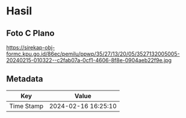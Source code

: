 # Hasil

## Foto C Plano

https://sirekap-obj-formc.kpu.go.id/86ec/pemilu/ppwp/35/27/13/20/05/3527132005005-20240215-010322--c2fab07a-0cf1-4606-8f8e-0904aeb22f9e.jpg


## Metadata

| Key        | Value               |
| ---------- | ------------------- |
| Time Stamp | 2024-02-16 16:25:10 |



